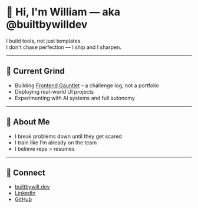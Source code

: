 # 👋 Hi, I'm William — aka @builtbywilldev

I build tools, not just templates.  
I don't chase perfection — I ship and I sharpen.

---

## 🔧 Current Grind
- Building [Frontend Gauntlet](https://github.com/builtbywilldev/frontend__Gauntlet) – a challenge log, not a portfolio
- Deploying real-world UI projects
- Experimenting with AI systems and full autonomy

---

## 🧠 About Me
- I break problems down until they get scared
- I train like I’m already on the team
- I believe reps > resumes

---

## 🚀 Connect
- [builtbywill.dev](https://builtbywill.dev)
- [LinkedIn](https://www.linkedin.com/in/wnbrown)
- [GitHub](https://github.com/builtbywilldev)


<!---
builtbywilldev/builtbywilldev is a ✨ special ✨ repository because its `README.md` (this file) appears on your GitHub profile.
You can click the Preview link to take a look at your changes.
--->
